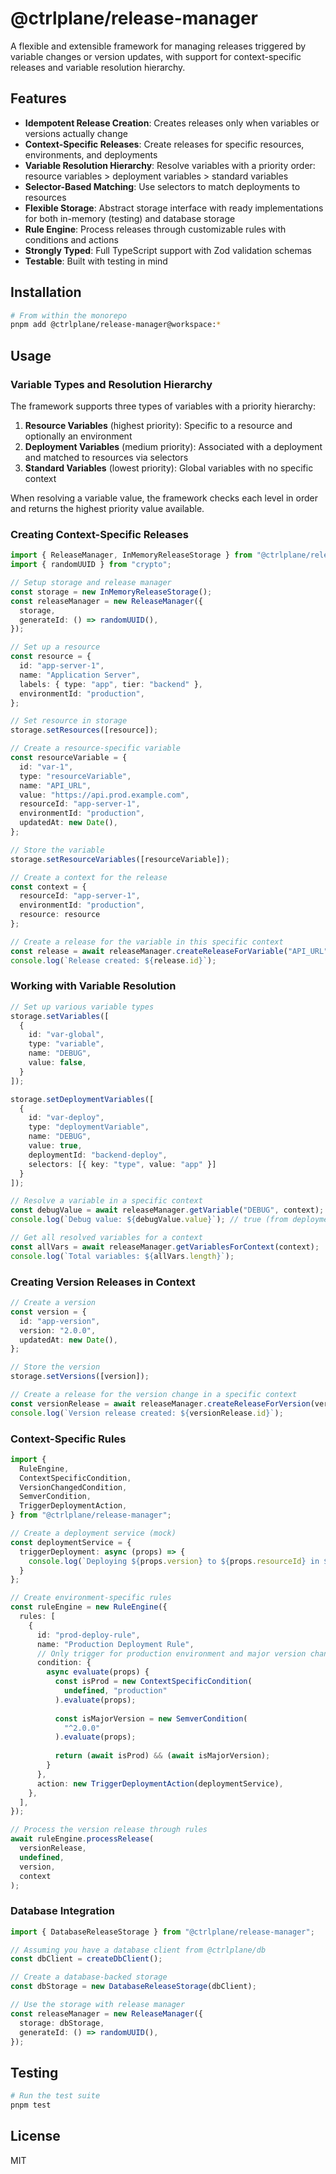 # @ctrlplane/release-manager

A flexible and extensible framework for managing releases triggered by variable changes or version updates, with support for context-specific releases and variable resolution hierarchy.

## Features

- **Idempotent Release Creation**: Creates releases only when variables or versions actually change
- **Context-Specific Releases**: Create releases for specific resources, environments, and deployments
- **Variable Resolution Hierarchy**: Resolve variables with a priority order: resource variables > deployment variables > standard variables
- **Selector-Based Matching**: Use selectors to match deployments to resources
- **Flexible Storage**: Abstract storage interface with ready implementations for both in-memory (testing) and database storage
- **Rule Engine**: Process releases through customizable rules with conditions and actions
- **Strongly Typed**: Full TypeScript support with Zod validation schemas
- **Testable**: Built with testing in mind

## Installation

```bash
# From within the monorepo
pnpm add @ctrlplane/release-manager@workspace:*
```

## Usage

### Variable Types and Resolution Hierarchy

The framework supports three types of variables with a priority hierarchy:

1. **Resource Variables** (highest priority): Specific to a resource and optionally an environment
2. **Deployment Variables** (medium priority): Associated with a deployment and matched to resources via selectors
3. **Standard Variables** (lowest priority): Global variables with no specific context

When resolving a variable value, the framework checks each level in order and returns the highest priority value available.

### Creating Context-Specific Releases

```typescript
import { ReleaseManager, InMemoryReleaseStorage } from "@ctrlplane/release-manager";
import { randomUUID } from "crypto";

// Setup storage and release manager
const storage = new InMemoryReleaseStorage();
const releaseManager = new ReleaseManager({
  storage,
  generateId: () => randomUUID(),
});

// Set up a resource
const resource = {
  id: "app-server-1",
  name: "Application Server",
  labels: { type: "app", tier: "backend" },
  environmentId: "production",
};

// Set resource in storage
storage.setResources([resource]);

// Create a resource-specific variable
const resourceVariable = {
  id: "var-1",
  type: "resourceVariable",
  name: "API_URL",
  value: "https://api.prod.example.com",
  resourceId: "app-server-1",
  environmentId: "production", 
  updatedAt: new Date(),
};

// Store the variable
storage.setResourceVariables([resourceVariable]);

// Create a context for the release
const context = {
  resourceId: "app-server-1",
  environmentId: "production",
  resource: resource
};

// Create a release for the variable in this specific context
const release = await releaseManager.createReleaseForVariable("API_URL", context);
console.log(`Release created: ${release.id}`);
```

### Working with Variable Resolution

```typescript
// Set up various variable types
storage.setVariables([
  {
    id: "var-global",
    type: "variable",
    name: "DEBUG",
    value: false,
  }
]);

storage.setDeploymentVariables([
  {
    id: "var-deploy",
    type: "deploymentVariable",
    name: "DEBUG",
    value: true,
    deploymentId: "backend-deploy",
    selectors: [{ key: "type", value: "app" }]
  }
]);

// Resolve a variable in a specific context
const debugValue = await releaseManager.getVariable("DEBUG", context);
console.log(`Debug value: ${debugValue.value}`); // true (from deployment variable)

// Get all resolved variables for a context
const allVars = await releaseManager.getVariablesForContext(context);
console.log(`Total variables: ${allVars.length}`);
```

### Creating Version Releases in Context

```typescript
// Create a version
const version = {
  id: "app-version",
  version: "2.0.0",
  updatedAt: new Date(),
};

// Store the version
storage.setVersions([version]);

// Create a release for the version change in a specific context
const versionRelease = await releaseManager.createReleaseForVersion(version, context);
console.log(`Version release created: ${versionRelease.id}`);
```

### Context-Specific Rules

```typescript
import {
  RuleEngine,
  ContextSpecificCondition,
  VersionChangedCondition,
  SemverCondition,
  TriggerDeploymentAction,
} from "@ctrlplane/release-manager";

// Create a deployment service (mock)
const deploymentService = {
  triggerDeployment: async (props) => {
    console.log(`Deploying ${props.version} to ${props.resourceId} in ${props.environmentId}`);
  }
};

// Create environment-specific rules
const ruleEngine = new RuleEngine({
  rules: [
    {
      id: "prod-deploy-rule",
      name: "Production Deployment Rule",
      // Only trigger for production environment and major version changes
      condition: {
        async evaluate(props) {
          const isProd = new ContextSpecificCondition(
            undefined, "production"
          ).evaluate(props);
          
          const isMajorVersion = new SemverCondition(
            "^2.0.0"
          ).evaluate(props);
          
          return (await isProd) && (await isMajorVersion);
        }
      },
      action: new TriggerDeploymentAction(deploymentService),
    },
  ],
});

// Process the version release through rules
await ruleEngine.processRelease(
  versionRelease, 
  undefined, 
  version, 
  context
);
```

### Database Integration

```typescript
import { DatabaseReleaseStorage } from "@ctrlplane/release-manager";

// Assuming you have a database client from @ctrlplane/db
const dbClient = createDbClient(); 

// Create a database-backed storage
const dbStorage = new DatabaseReleaseStorage(dbClient);

// Use the storage with release manager
const releaseManager = new ReleaseManager({
  storage: dbStorage,
  generateId: () => randomUUID(),
});
```

## Testing

```bash
# Run the test suite
pnpm test
```

## License

MIT
